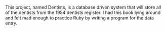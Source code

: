 This project, named Dentists, is a database driven system that will
store all of the dentists from the 1954 dentists register.  I had
this book lying around and felt mad enough to practice Ruby by
writing a program for the data entry.